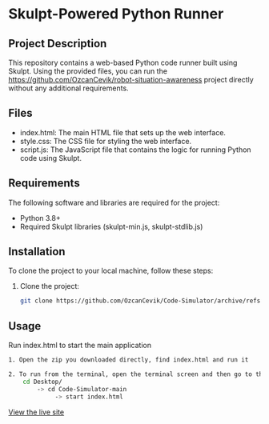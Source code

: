 # Skulpt-Powered Python Runner

## Project Description

This repository contains a web-based Python code runner built using Skulpt. Using the provided files, you can run the https://github.com/OzcanCevik/robot-situation-awareness project directly without any additional requirements.

## Files

- index.html: The main HTML file that sets up the web interface.
- style.css: The CSS file for styling the web interface.
- script.js: The JavaScript file that contains the logic for running Python code using Skulpt.

## Requirements

The following software and libraries are required for the project:

- Python 3.8+
- Required Skulpt libraries (skulpt-min.js, skulpt-stdlib.js)

## Installation

To clone the project to your local machine, follow these steps:

1. Clone the project:
    ```bash
    git clone https://github.com/OzcanCevik/Code-Simulator/archive/refs/heads/main.zip
    ```
## Usage

Run index.html to start the main application

```bash
1. Open the zip you downloaded directly, find index.html and run it
```
```bash
2. To run from the terminal, open the terminal screen and then go to the directory where the project file is located for example
    cd Desktop/
        -> cd Code-Simulator-main
             -> start index.html
```
[View the live site](https://ozcancevik.github.io/Code-Simulator/)
